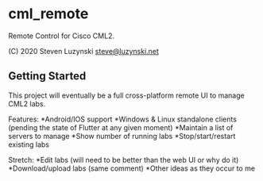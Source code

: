 # cml_remote

Remote Control for Cisco CML2.

(C) 2020 Steven Luzynski <steve@luzynski.net>

## Getting Started

This project will eventually be a full cross-platform remote UI to manage CML2 labs.

Features:
*Android/IOS support
*Windows & Linux standalone clients (pending the state of Flutter at any given moment)
*Maintain a list of servers to manage
*Show number of running labs
*Stop/start/restart existing labs

Stretch:
*Edit labs (will need to be better than the web UI or why do it)
*Download/upload labs (same comment)
*Other ideas as they occur to me

